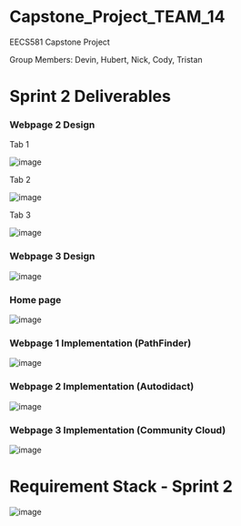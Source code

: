 # Capstone_Project_TEAM_14
EECS581 Capstone Project

Group Members: Devin, Hubert, Nick, Cody, Tristan
# Sprint 2 Deliverables 

<h3>Webpage 2 Design</h3>

Tab 1

![image](https://github.com/DevinRS/Capstone_Project/assets/103350414/6c44a1b1-7d34-4ce9-9d10-6915479b1a29)

Tab 2

![image](https://github.com/DevinRS/Capstone_Project/assets/103350414/7dfdf6bb-930b-4f3f-ba1b-ec27603c0fa3)

Tab 3

![image](https://github.com/DevinRS/Capstone_Project/assets/103350414/3eeb1a9f-47ed-440a-a911-5d9727f3c5f0)


<h3>Webpage 3 Design</h3>

![image](https://github.com/DevinRS/Capstone_Project/assets/103350414/b38c87bd-8e6e-4dce-83c0-ab215e726680)


<h3>Home page</h3>

![image](https://github.com/DevinRS/Capstone_Project/assets/103350414/cab1e79d-1dc2-426d-ae84-1b1940c668ee)


<h3>Webpage 1 Implementation (PathFinder)</h3>

![image](https://github.com/DevinRS/Capstone_Project/assets/103350414/a9bdec70-9cc0-4a11-bfb3-ed5284ca0277)


<h3>Webpage 2 Implementation (Autodidact)</h3>

![image](https://github.com/DevinRS/Capstone_Project/assets/103350414/e51e6053-6677-4135-8486-b742b0a25dbf)


<h3>Webpage 3 Implementation (Community Cloud)</h3>

![image](https://github.com/DevinRS/Capstone_Project/assets/103350414/abcf436b-b065-4103-855e-9875abb6c210)


  
# Requirement Stack - Sprint 2 

![image](https://github.com/DevinRS/Capstone_Project/assets/103350414/bd4c9d37-f48b-47d8-8d5f-5b6c422fbe35)




